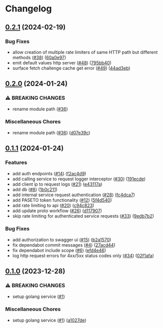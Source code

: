 # Changelog

## [0.2.1](https://github.com/kyamalabs/auth/compare/v0.2.0...v0.2.1) (2024-02-19)


### Bug Fixes

* allow creation of multiple rate limiters of same HTTP path but different methods ([#38](https://github.com/kyamalabs/auth/issues/38)) ([60a0e97](https://github.com/kyamalabs/auth/commit/60a0e9740c2963a49353bc61758ef19565c1bd61))
* emit default values http server ([#48](https://github.com/kyamalabs/auth/issues/48)) ([795bb40](https://github.com/kyamalabs/auth/commit/795bb405e3e0fca891630a2d8d963a8a78fb02f2))
* surface fetch challenge cache get error ([#49](https://github.com/kyamalabs/auth/issues/49)) ([44ad3eb](https://github.com/kyamalabs/auth/commit/44ad3eb831ad11cbca78f040e310c162083448f6))

## [0.2.0](https://github.com/kyamalabs/auth/compare/v0.1.1...v0.2.0) (2024-01-24)


### ⚠ BREAKING CHANGES

* rename module path ([#36](https://github.com/kyamalabs/auth/issues/36))

### Miscellaneous Chores

* rename module path ([#36](https://github.com/kyamalabs/auth/issues/36)) ([d07e39c](https://github.com/kyamalabs/auth/commit/d07e39cd8f51c60bde767f561600adc564ac0898))

## [0.1.1](https://github.com/kyamalabs/auth/compare/v0.1.0...v0.1.1) (2024-01-24)


### Features

* add auth endpoints ([#14](https://github.com/kyamalabs/auth/issues/14)) ([f2ac4d9](https://github.com/kyamalabs/auth/commit/f2ac4d9080e051bb3a7036ef1af8cd7b3251c5f5))
* add calling service to request logger interceptor ([#30](https://github.com/kyamalabs/auth/issues/30)) ([191ecde](https://github.com/kyamalabs/auth/commit/191ecdedb3ce5f65e6cd7bb984411d7ea125c2cd))
* add client ip to request logs ([#21](https://github.com/kyamalabs/auth/issues/21)) ([e43117a](https://github.com/kyamalabs/auth/commit/e43117ab0aeff4b1d7273a2a0f4028b4aac90210))
* add db ([#8](https://github.com/kyamalabs/auth/issues/8)) ([1b0c211](https://github.com/kyamalabs/auth/commit/1b0c2111d51ab277aedf873137d3b959284e8c58))
* add internal service request authentication ([#28](https://github.com/kyamalabs/auth/issues/28)) ([fc4dca7](https://github.com/kyamalabs/auth/commit/fc4dca79afbfbcd55887b201f2a1c56a0355600f))
* add PASETO token functionality ([#12](https://github.com/kyamalabs/auth/issues/12)) ([5f4d540](https://github.com/kyamalabs/auth/commit/5f4d540603fff0a7283abcfcf359cd733f08d2b6))
* add rate limiting to api ([#20](https://github.com/kyamalabs/auth/issues/20)) ([c94c823](https://github.com/kyamalabs/auth/commit/c94c8235f5f4e0266799ce3856f0a9abcdcbcc92))
* add update proto workflow ([#26](https://github.com/kyamalabs/auth/issues/26)) ([d117907](https://github.com/kyamalabs/auth/commit/d1179075cb4375fcc229552a2c9e422fd9cdccc3))
* skip rate limiting for authenticated service requests ([#33](https://github.com/kyamalabs/auth/issues/33)) ([9edb7b2](https://github.com/kyamalabs/auth/commit/9edb7b2e2c0522d69df379a678e80f3e99a78c63))


### Bug Fixes

* add authorization to swagger ui ([#15](https://github.com/kyamalabs/auth/issues/15)) ([b2a1570](https://github.com/kyamalabs/auth/commit/b2a15702d471f6e47379207494feb0d6fe27ac81))
* fix dependabot commit messages ([#4](https://github.com/kyamalabs/auth/issues/4)) ([27acd44](https://github.com/kyamalabs/auth/commit/27acd44f29dbdbb4f7a463fdccb3e9a4d5163750))
* fix dependabot include scope ([#6](https://github.com/kyamalabs/auth/issues/6)) ([efd4e46](https://github.com/kyamalabs/auth/commit/efd4e4643e0dd8bae5a036d5864d9fb018a1ae91))
* log http request errors for 4xx/5xx status codes only ([#34](https://github.com/kyamalabs/auth/issues/34)) ([02f1afa](https://github.com/kyamalabs/auth/commit/02f1afa98fc210d5c1724c66cb252aac3ea1fc1f))

## [0.1.0](https://github.com/kyamalabs/auth/compare/v0.0.1...v0.1.0) (2023-12-28)


### ⚠ BREAKING CHANGES

* setup golang service ([#1](https://github.com/kyamalabs/auth/issues/1))

### Miscellaneous Chores

* setup golang service ([#1](https://github.com/kyamalabs/auth/issues/1)) ([a1027de](https://github.com/kyamalabs/auth/commit/a1027de7d26138ac0122fa89f7c26857872ace55))

